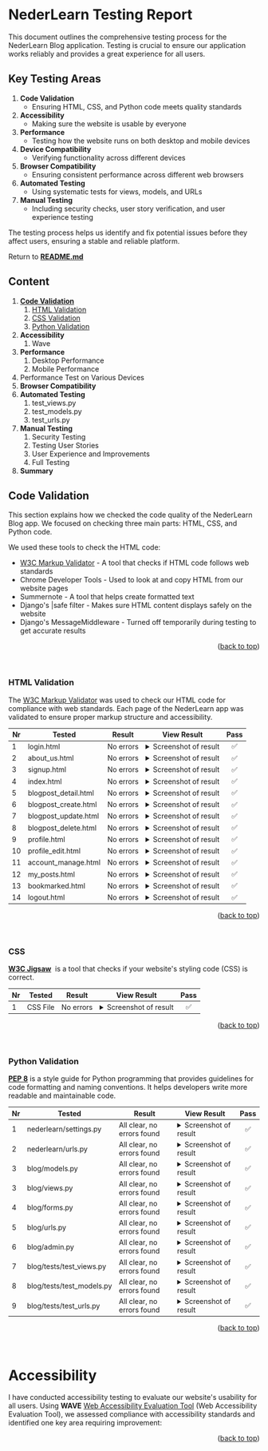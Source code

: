 # NederLearn Testing Report

This document outlines the comprehensive testing process for the NederLearn Blog application. Testing is crucial to ensure our application works reliably and provides a great experience for all users.

## Key Testing Areas

1. **Code Validation**
   - Ensuring HTML, CSS, and Python code meets quality standards
2. **Accessibility**
   - Making sure the website is usable by everyone
3. **Performance**
   - Testing how the website runs on both desktop and mobile devices
4. **Device Compatibility**
   - Verifying functionality across different devices
5. **Browser Compatibility**
   - Ensuring consistent performance across different web browsers
6. **Automated Testing**
   - Using systematic tests for views, models, and URLs
7. **Manual Testing**
   - Including security checks, user story verification, and user experience testing

The testing process helps us identify and fix potential issues before they affect users, ensuring a stable and reliable platform.

Return to [**README.md**](README.md)

## Content

1. [**Code Validation**](#code-validation)
   1. [HTML Validation](#html-validation)
   2. [CSS Validation](#css-validation)
   3. [Python Validation](#python-validation)
2. **Accessibility**
   1. Wave
3. **Performance**
   1. Desktop Performance
   2. Mobile Performance
4. Performance Test on Various Devices
5. **Browser Compatibility**
6. **Automated Testing**
   1. test_views.py
   2. test_models.py
   3. test_urls.py
7. **Manual Testing**
   1. Security Testing
   2. Testing User Stories
   3. User Experience and Improvements
   4. Full Testing
8. **Summary**

## Code Validation

This section explains how we checked the code quality of the NederLearn Blog app. We focused on checking three main parts: HTML, CSS, and Python code.

We used these tools to check the HTML code:

- [W3C Markup Validator](https://validator.w3.org/) - A tool that checks if HTML code follows web standards
- Chrome Developer Tools - Used to look at and copy HTML from our website pages
- Summernote - A tool that helps create formatted text
- Django's |safe filter - Makes sure HTML content displays safely on the website
- Django's MessageMiddleware - Turned off temporarily during testing to get accurate results

<p align="right">(<a href="#content">back to top</a>)</p><br>

### HTML Validation

The [W3C Markup Validator](https://validator.w3.org/) was used to check our HTML code for compliance with web standards. Each page of the NederLearn app was validated to ensure proper markup structure and accessibility.

| **Nr** | **Tested**           | **Result** | **View Result**                                                                                        | **Pass** |
| ------ | -------------------- | ---------- | ------------------------------------------------------------------------------------------------------ | :------: |
| 1      | login.html           | No errors  | <details><summary>Screenshot of result</summary>![Result](static/images/login_w3c.webp)</details>      |    ✅    |
| 2      | about_us.html        | No errors  | <details><summary>Screenshot of result</summary>![Result](static/images/about_w3c.webp)</details>      |    ✅    |
| 3      | signup.html          | No errors  | <details><summary>Screenshot of result</summary>![Result](static/images/sign_w3c.webp)</details>       |    ✅    |
| 4      | index.html           | No errors  | <details><summary>Screenshot of result</summary>![Result](static/images/index_w3c.webp)</details>      |    ✅    |
| 5      | blogpost_detail.html | No errors  | <details><summary>Screenshot of result</summary>![Result]()</details>                                  |    ✅    |
| 6      | blogpost_create.html | No errors  | <details><summary>Screenshot of result</summary>![Result]()</details>                                  |    ✅    |
| 7      | blogpost_update.html | No errors  | <details><summary>Screenshot of result</summary>![Result]()</details>                                  |    ✅    |
| 8      | blogpost_delete.html | No errors  | <details><summary>Screenshot of result</summary>![Result]()</details>                                  |    ✅    |
| 9      | profile.html         | No errors  | <details><summary>Screenshot of result</summary>![Result](static/images/profile_w3c.webp)</details>                                  |    ✅    |
| 10     | profile_edit.html    | No errors  | <details><summary>Screenshot of result</summary>![Result](static/images/edit_w3c.webp)</details>                                  |    ✅    |
| 11     | account_manage.html  | No errors  | <details><summary>Screenshot of result</summary>![Result](static/images/manage_w3c.webp)</details>                                  |    ✅    |
| 12     | my_posts.html        | No errors  | <details><summary>Screenshot of result</summary>![Result](static/images/my_w3c.webp)</details>                                  |    ✅    |
| 13     | bookmarked.html      | No errors  | <details><summary>Screenshot of result</summary>![Result](static/images/bookmarked_w3c.webp)</details> |    ✅    |
| 14     | logout.html          | No errors  | <details><summary>Screenshot of result</summary>![Result](static/images/logout_w3c.webp)</details>     |    ✅    |

<p align="right">(<a href="#content">back to top</a>)</p><br>

### CSS

[**W3C Jigsaw**](https://jigsaw.w3.org/css-validator/)  is a tool that checks if your website's styling code (CSS) is correct.

| **Nr** | **Tested** | **Result** | **View Result**                                                                                 | **Pass** |
| ------ | ---------- | ---------- | ----------------------------------------------------------------------------------------------- | :------: |
| 1      | CSS File   | No errors  | <details><summary>Screenshot of result</summary>![Result](static/images/css_w3c.webp)</details> |    ✅    |

<p align="right">(<a href="#content">back to top</a>)</p><br>

### Python Validation

[**PEP 8**](https://pep8ci.herokuapp.com/) is a style guide for Python programming that provides guidelines for code formatting and naming conventions. It helps developers write more readable and maintainable code.

| **Nr** | **Tested**                | **Result**                 | **View Result**                                                       | **Pass** |
| ------ | ------------------------- | -------------------------- | --------------------------------------------------------------------- | :------: |
| 1      | nederlearn/settings.py    | All clear, no errors found | <details><summary>Screenshot of result</summary>![Result]()</details> |    ✅    |
| 2      | nederlearn/urls.py        | All clear, no errors found | <details><summary>Screenshot of result</summary>![Result]()</details> |    ✅    |
| 3      | blog/models.py            | All clear, no errors found | <details><summary>Screenshot of result</summary>![Result]()</details> |    ✅    |
| 3      | blog/views.py             | All clear, no errors found | <details><summary>Screenshot of result</summary>![Result]()</details> |    ✅    |
| 4      | blog/forms.py             | All clear, no errors found | <details><summary>Screenshot of result</summary>![Result]()</details> |    ✅    |
| 5      | blog/urls.py              | All clear, no errors found | <details><summary>Screenshot of result</summary>![Result]()</details> |    ✅    |
| 6      | blog/admin.py             | All clear, no errors found | <details><summary>Screenshot of result</summary>![Result]()</details> |    ✅    |
| 7      | blog/tests/test_views.py  | All clear, no errors found | <details><summary>Screenshot of result</summary>![Result]()</details> |    ✅    |
| 8      | blog/tests/test_models.py | All clear, no errors found | <details><summary>Screenshot of result</summary>![Result]()</details> |    ✅    |
| 9      | blog/tests/test_urls.py   | All clear, no errors found | <details><summary>Screenshot of result</summary>![Result]()</details> |    ✅    |

<p align="right">(<a href="#content">back to top</a>)</p><br>

# Accessibility

I have conducted accessibility testing to evaluate our website's usability for all users. Using **WAVE** [Web Accessibility Evaluation Tool](https://wave.webaim.org/) (Web Accessibility Evaluation Tool), we assessed compliance with accessibility standards and identified one key area requiring improvement:

<p align="right">(<a href="#content">back to top</a>)</p><br>
